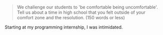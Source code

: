 > We challenge our students to 'be comfortable being uncomfortable'.
  Tell us about a time in high school that you felt outside of your
  comfort zone and the resolution.
  (150 words or less)
 
 Starting at my programming internship, I was intimidated.
 
